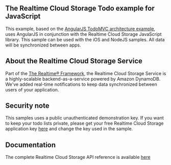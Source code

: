 ## The Realtime Cloud Storage Todo example for JavaScript 
This example, based on the [AngularJS TodoMVC architecture example](http://todomvc.com/architecture-examples/angularjs/#/), uses AngularJS in conjunction with the Realtime Cloud Storage JavaScript library. This sample can be used with the iOS and NodeJS samples. All data will be synchronized between apps.

## About the Realtime Cloud Storage Service
Part of the [The Realtime® Framework](http://framework.realtime.co), the Realtime Cloud Storage Service is a highly-scalable backend-as-a-service powered by Amazon DynamoDB. We've added real-time notifications to keep data synchronized between users of your application.

## Security note
This samples uses a public unauthenticated demonstration key. If you want to keep your todo lists private, please get your free Realtime Cloud Storage application key [here](https://accounts.realtime.co/signup/) and change the key used in the sample. 
 
## Documentation
The complete Realtime Cloud Storage API reference is available [here](http://framework.realtime.co/storage/#documentation)